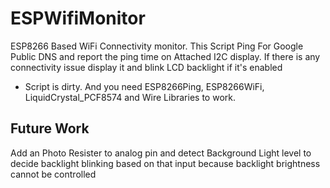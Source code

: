 # ESPWifiMonitor
ESP8266 Based WiFi Connectivity monitor. This Script Ping For Google Public DNS and report the ping time on Attached I2C display. If there is any connectivity issue display it and blink LCD backlight if it's enabled
* Script is dirty. And you need ESP8266Ping, ESP8266WiFi, LiquidCrystal_PCF8574 and Wire Libraries to work. 

Future Work 
-----------
Add an Photo Resister to analog pin and detect Background Light level to decide backlight blinking based on that input because backlight brightness cannot be controlled

